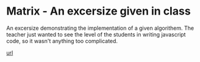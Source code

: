 # Matrix - An excersize given in class
An excersize demonstrating the implementation of a given algorithem. The teacher just wanted to see the level of the students in writing javascript code, so it wasn't anything too complicated.

[url](https://github.com/AnnaKarpf/React-Talent/tree/master/Day%2001%20-%2025.09.2018/js%20task)
